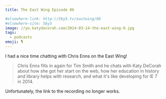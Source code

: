 ```yaml
---
title: The East Wing Episode 86

#elsewhere-link: http://5by5.tv/eastwing/86
#elsewhere-site: 5by5
image: //yo.katydecorah.com/2014-03-14-the-east-wing-0.jpg
tags:
  - podcasts
emoji: 🎙
---
```


I had a nice time chatting with Chris Enns on the East Wing!

> Chris Enns fills in again for Tim Smith and he chats with Katy DeCorah about how she got her start on the web, how her education in history and library helps with research, and what it's like developing for IE 7 in 2014.

<!--[Check out the episode](http://5by5.tv/eastwing/86)-->

Unfortunately, the link to the recording no longer works.
